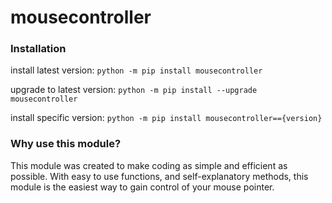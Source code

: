 # mousecontroller
### Installation
install latest version:
`python -m pip install mousecontroller`

upgrade to latest version:
`python -m pip install --upgrade mousecontroller`

install specific version:
`python -m pip install mousecontroller=={version}`

### Why use this module?
This module was created to make coding as simple and efficient as possible. With easy to use functions, and self-explanatory methods, this module is the easiest way to gain control of your mouse pointer.